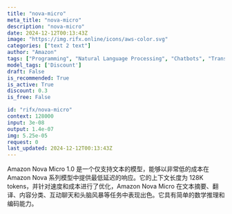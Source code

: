 ```yaml
---
title: "nova-micro"
meta_title: "nova-micro"
description: "nova-micro"
date: 2024-12-12T00:13:43Z
image: "https://img.rifx.online/icons/aws-color.svg"
categories: ["text 2 text"]
author: "Amazon"
tags: ["Programming", "Natural Language Processing", "Chatbots", "Translation", "Data Science", "Discount"]
model_tags: ['Discount']
draft: False
is_recommended: True
is_active: True
discount: 0.3
is_free: False

id: "rifx/nova-micro"
context: 128000
input: 3e-08
output: 1.4e-07
img: 5.25e-05
request: 0
last_updated: 2024-12-12T00:13:43Z
---
```


Amazon Nova Micro 1.0 是一个仅支持文本的模型，能够以非常低的成本在 Amazon Nova 系列模型中提供最低延迟的响应。它的上下文长度为 128K tokens，并针对速度和成本进行了优化，Amazon Nova Micro 在文本摘要、翻译、内容分类、互动聊天和头脑风暴等任务中表现出色。它具有简单的数学推理和编码能力。


